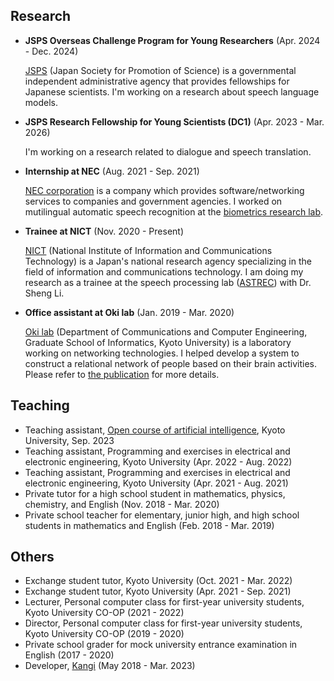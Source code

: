 
## Research

- **JSPS Overseas Challenge Program for Young Researchers** (Apr. 2024 - Dec. 2024)

    [JSPS](https://www.jsps.go.jp/english/index.html) (Japan Society for Promotion of Science) is a governmental independent administrative agency that provides fellowships for Japanese scientists. I'm working on a research about speech language models.

- **JSPS Research Fellowship for Young Scientists (DC1)** (Apr. 2023 - Mar. 2026)

    I'm working on a research related to dialogue and speech translation.

- **Internship at NEC** (Aug. 2021 - Sep. 2021)

    [NEC corporation](https://www.nec.com/) is a company which provides software/networking services to companies and government agencies. I worked on mutilingual automatic speech recognition at the [biometrics research lab](https://www.nec.com/en/global/rd/labs/biometrics/index.html).

- **Trainee at NICT** (Nov. 2020 - Present)

    [NICT](https://www.nict.go.jp/index.html) (National Institute of Information and Communications Technology) is a Japan's national research agency specializing in the field of information and communications technology. I am doing my research as a trainee at the speech processing lab ([ASTREC](https://astrec.nict.go.jp/)) with Dr. Sheng Li.

- **Office assistant at Oki lab** (Jan. 2019 - Mar. 2020)

    [Oki lab](http://icn.cce.i.kyoto-u.ac.jp/) (Department of Communications and Computer Engineering, Graduate School of Informatics, Kyoto University) is a laboratory working on networking technologies. I helped develop a system to construct a relational network of people based on their brain activities. Please refer to [the publication](https://ieeexplore.ieee.org/stamp/stamp.jsp?tp=&arnumber=8792189) for more details.

## Teaching

- Teaching assistant, [Open course of artificial intelligence](https://www.kyoto-u.ac.jp/ja/event/2023-04-28), Kyoto University, Sep. 2023
- Teaching assistant, Programming and exercises in electrical and electronic engineering, Kyoto University (Apr. 2022 - Aug. 2022)
- Teaching assistant, Programming and exercises in electrical and electronic engineering, Kyoto University (Apr. 2021 - Aug. 2021)
- Private tutor for a high school student in mathematics, physics, chemistry, and English (Nov. 2018 - Mar. 2020)
- Private school teacher for elementary, junior high, and high school students in mathematics and English (Feb. 2018 - Mar. 2019)

## Others

- Exchange student tutor, Kyoto University (Oct. 2021 - Mar. 2022)
- Exchange student tutor, Kyoto University (Apr. 2021 - Sep. 2021)
- Lecturer, Personal computer class for first-year university students, Kyoto University CO-OP (2021 - 2022)
- Director, Personal computer class for first-year university students, Kyoto University CO-OP (2019 - 2020)
- Private school grader for mock university entrance examination in English (2017 - 2020)
- Developer, [Kangi](http://www.kangi3d.com/) (May 2018 - Mar. 2023)
